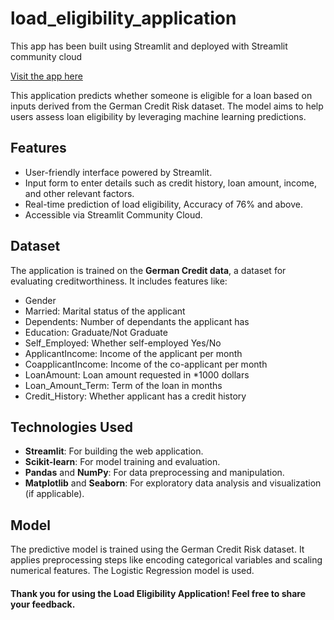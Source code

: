 # load_eligibility_application
This app has been built using Streamlit and deployed with Streamlit community cloud

[Visit the app here](https://load-eligibility-model.streamlit.app/)

This application predicts whether someone is eligible for a loan based on inputs derived from the German Credit Risk dataset. The model aims to help users assess loan eligibility by leveraging machine learning predictions.

## Features
- User-friendly interface powered by Streamlit.
- Input form to enter details such as credit history, loan amount, income, and other relevant factors.
- Real-time prediction of load eligibility, Accuracy of 76% and above.
- Accessible via Streamlit Community Cloud.

## Dataset
The application is trained on the **German Credit data**, a dataset for evaluating creditworthiness. It includes features like:
- Gender
- Married: Marital status of the applicant
- Dependents: Number of dependants the applicant has
- Education: Graduate/Not Graduate
- Self_Employed: Whether self-employed Yes/No
- ApplicantIncome: Income of the applicant per month
- CoapplicantIncome: Income of the co-applicant per month
- LoanAmount: Loan amount requested in *1000 dollars
- Loan_Amount_Term: Term of the loan in months
- Credit_History: Whether applicant has a credit history




## Technologies Used
- **Streamlit**: For building the web application.
- **Scikit-learn**: For model training and evaluation.
- **Pandas** and **NumPy**: For data preprocessing and manipulation.
- **Matplotlib** and **Seaborn**: For exploratory data analysis and visualization (if applicable).

## Model
The predictive model is trained using the German Credit Risk dataset. It applies preprocessing steps like encoding categorical variables and scaling numerical features. The Logistic Regression model is used.


#### Thank you for using the Load Eligibility Application! Feel free to share your feedback.

